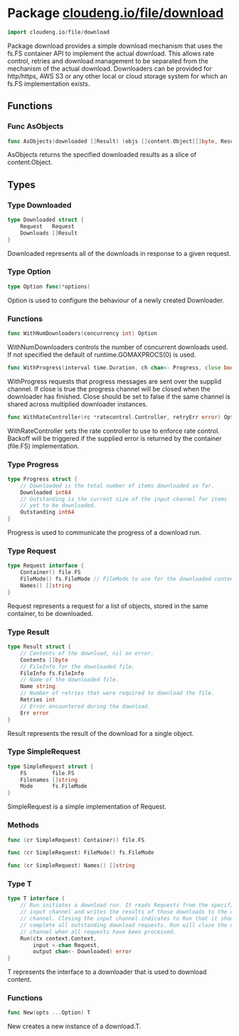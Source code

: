 # Package [cloudeng.io/file/download](https://pkg.go.dev/cloudeng.io/file/download?tab=doc)

```go
import cloudeng.io/file/download
```

Package download provides a simple download mechanism that uses the fs.FS
container API to implement the actual download. This allows rate control,
retries and download management to be separated from the mechanism of the
actual download. Downloaders can be provided for http/https, AWS S3 or
any other local or cloud storage system for which an fs.FS implementation
exists.

## Functions
### Func AsObjects
```go
func AsObjects(downloaded []Result) (objs []content.Object[[]byte, Result])
```
AsObjects returns the specified downloaded results as a slice of
content.Object.



## Types
### Type Downloaded
```go
type Downloaded struct {
	Request   Request
	Downloads []Result
}
```
Downloaded represents all of the downloads in response to a given request.


### Type Option
```go
type Option func(*options)
```
Option is used to configure the behaviour of a newly created Downloader.

### Functions

```go
func WithNumDownloaders(concurrency int) Option
```
WithNumDownloaders controls the number of concurrent downloads used.
If not specified the default of runtime.GOMAXPROCS(0) is used.


```go
func WithProgress(interval time.Duration, ch chan<- Progress, close bool) Option
```
WithProgress requests that progress messages are sent over the supplid
channel. If close is true the progress channel will be closed when the
downloader has finished. Close should be set to false if the same channel is
shared across multiplied downloader instances.


```go
func WithRateController(rc *ratecontrol.Controller, retryErr error) Option
```
WithRateController sets the rate controller to use to enforce rate control.
Backoff will be triggered if the supplied error is returned by the container
(file.FS) implementation.




### Type Progress
```go
type Progress struct {
	// Downloaded is the total number of items downloaded so far.
	Downloaded int64
	// Outstanding is the current size of the input channel for items
	// yet to be downloaded.
	Outstanding int64
}
```
Progress is used to communicate the progress of a download run.


### Type Request
```go
type Request interface {
	Container() file.FS
	FileMode() fs.FileMode // FileMode to use for the downloaded contents.
	Names() []string
}
```
Request represents a request for a list of objects, stored in the same
container, to be downloaded.


### Type Result
```go
type Result struct {
	// Contents of the download, nil on error.
	Contents []byte
	// FileInfo for the downloaded file.
	FileInfo fs.FileInfo
	// Name of the downloaded file.
	Name string
	// Number of retries that were required to download the file.
	Retries int
	// Error encountered during the download.
	Err error
}
```
Result represents the result of the download for a single object.


### Type SimpleRequest
```go
type SimpleRequest struct {
	FS        file.FS
	Filenames []string
	Mode      fs.FileMode
}
```
SimpleRequest is a simple implementation of Request.

### Methods

```go
func (cr SimpleRequest) Container() file.FS
```


```go
func (cr SimpleRequest) FileMode() fs.FileMode
```


```go
func (cr SimpleRequest) Names() []string
```




### Type T
```go
type T interface {
	// Run initiates a download run. It reads Requests from the specified
	// input channel and writes the results of those downloads to the output
	// channel. Closing the input channel indicates to Run that it should
	// complete all outstanding download requests. Run will close the output
	// channel when all requests have been processed.
	Run(ctx context.Context,
		input <-chan Request,
		output chan<- Downloaded) error
}
```
T represents the interface to a downloader that is used to download content.

### Functions

```go
func New(opts ...Option) T
```
New creates a new instance of a download.T.







